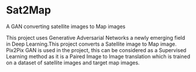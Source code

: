 # Sat2Map
A GAN converting satellite images to Map images

This project uses Generative Adversarial Networks a newly emerging field in Deep Learning.This project converts a Satellite image to Map image. Pix2Pix GAN is used in the project, this can be considered as a Supervised Learning method as it is a Paired Image to Image translation which is trained on a dataset of satellite images and target map images.
